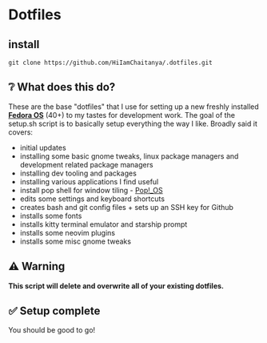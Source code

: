 # Dotfiles

## install

```
git clone https://github.com/HiIamChaitanya/.dotfiles.git
```


## ❔ What does this do?

These are the base "dotfiles" that I use for setting up a new freshly installed [**Fedora OS**](https://getfedora.org/) (40+) to my tastes for development work. The goal of the setup.sh script is to basically setup everything the way I like. Broadly said it covers:

- initial updates
- installing some basic gnome tweaks, linux package managers and development related package managers
- installing dev tooling and packages
- installing various applications I find useful
- install pop shell for window tiling - [Pop!\_OS](https://pop.system76.com/)
- edits some settings and keyboard shortcuts
- creates bash and git config files + sets up an SSH key for Github
- installs some fonts
- installs kitty terminal emulator and starship prompt
- installs some neovim plugins
- installs some misc gnome tweaks

## ⚠️ Warning

**This script will delete and overwrite all of your existing dotfiles.**

## ✅ Setup complete

You should be good to go!